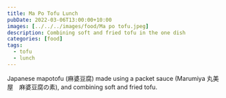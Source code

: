 ```yaml
---
title: Ma Po Tofu Lunch
pubDate: 2022-03-06T13:00:00+10:00
images: [../../../images/food/Ma po tofu.jpeg]
description: Combining soft and fried tofu in the one dish
categories: [food]
tags:
  - tofu
  - lunch
---
```


Japanese mapotofu (麻婆豆腐) made using a packet sauce (Marumiya 丸美屋　麻婆豆腐の素), and combining soft and fried tofu.
